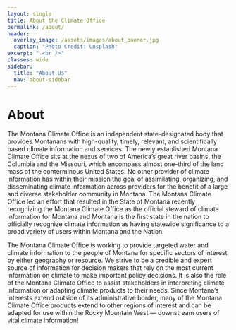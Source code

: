 ```yaml
---
layout: single
title: About the Climate Office
permalink: /about/
header:
  overlay_image: /assets/images/about_banner.jpg
  caption: "Photo Credit: Unsplash"
excerpt: " <br />"
classes: wide
sidebar:
  title: "About Us"
  nav: about-sidebar
---
```


# About
The Montana Climate Office is an independent state-designated body that provides Montanans with high-quality, timely, relevant, and scientifically based climate information and services. The newly established Montana Climate Office sits at the nexus of two of America’s great river basins, the Columbia and the Missouri, which encompass almost one-third of the land mass of the conterminous United States. No other provider of climate information has within their mission the goal of assimilating, organizing, and disseminating climate information across providers for the benefit of a large and diverse stakeholder community in Montana. The Montana Climate Office led an effort that resulted in the State of Montana recently recognizing the Montana Climate Office as the official steward of climate information for Montana and Montana is the first state in the nation to officially recognize climate information as having statewide significance to a broad variety of users within Montana and the Nation.

The Montana Climate Office is working to provide targeted water and climate information to the people of Montana for specific sectors of interest by either geography or resource. We strive to be a credible and expert source of information for decision makers that rely on the most current information on climate to make important policy decisions. It is also the role of the Montana Climate Office to assist stakeholders in interpreting climate information or adapting climate products to their needs. Since Montana’s interests extend outside of its administrative border, many of the Montana Climate Office products extend to other regions of interest and can be adapted for use within the Rocky Mountain West — downstream users of vital climate information!